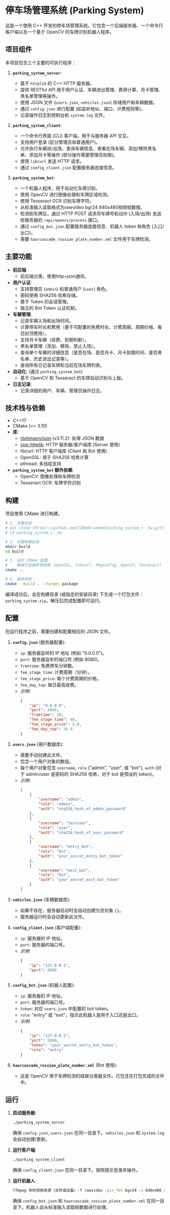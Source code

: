# 停车场管理系统 (Parking System)

这是一个使用 C++ 开发的停车场管理系统。它包含一个后端服务器、一个命令行客户端以及一个基于 OpenCV 的车牌识别机器人程序。

## 项目组件

本项目包含三个主要的可执行程序：

1.  **`parking_system_server`**:
    * 基于 `httplib` 的 C++ HTTP 服务器。
    * 提供 RESTful API 用于用户认证、车辆进出管理、费用计算、月卡管理、黑名单管理等操作。
    * 使用 JSON 文件 (`users.json`, `vehicles.json`) 存储用户和车辆数据。
    * 通过 `config.json` 进行配置 (如监听地址、端口、计费规则等)。
    * 记录操作日志到控制台和 `system.log` 文件。

2.  **`parking_system_client`**:
    * 一个命令行界面 (CLI) 客户端，用于与服务器 API 交互。
    * 支持用户登录 (区分管理员和普通用户)。
    * 允许执行车辆进/出场、查询车辆信息、查看在场车辆、添加/移除黑名单、添加月卡等操作 (部分操作需要管理员权限)。
    * 使用 `libcurl` 发送 HTTP 请求。
    * 通过 `config_client.json` 配置服务器连接信息。

3.  **`parking_system_bot`**:
    * 一个机器人程序，用于自动化车牌识别。
    * 使用 OpenCV 进行图像处理和车牌区域检测。
    * 使用 Tesseract OCR 识别车牌字符。
    * 从标准输入读取格式为rawvideo bgr24 640x480视频帧数据。
    * 检测到车牌后，通过 HTTP POST 请求将车牌号和动作 (入场/出场) 发送给服务器的 `/api/opencv/process` 接口。
    * 通过 `config_bot.json` 配置服务器连接信息、机器人 token 和角色 (入口/出口)。
    * 需要 `haarcascade_russian_plate_number.xml` 文件用于车牌检测。

## 主要功能

* **前后端**
    * 前后端分类，使用http+json通讯。
* **用户认证**:
    * 支持管理员 (`admin`) 和普通用户 (`user`) 角色。
    * 密码使用 SHA256 哈希存储。
    * 基于 Token 的会话管理。
    * 独立的 Bot Token 认证机制。
* **车辆管理**:
    * 记录车辆入场和出场时间。
    * 计算停车时长和费用（基于可配置的免费时长、计费周期、周期价格、每日封顶费用）。
    * 支持月卡车辆（续费、到期判断）。
    * 黑名单管理（添加、移除、禁止入场）。
    * 查询单个车辆的详细信息（是否在场、是否月卡、月卡到期时间、是否黑名单、历史进出记录等）。
    * 查询所有已记录车牌和当前在场车牌列表。
* **自动化**: (通过 `parking_system_bot`)
    * 基于 OpenCV 和 Tesseract 的车牌自动识别与上报。
* **日志记录**:
    * 记录详细的用户、车辆、管理员操作日志。

## 技术栈与依赖

* C++17
* CMake (>= 3.10)
* **库**:
    * [nlohmann/json](https://github.com/nlohmann/json) (v3.11.2): 处理 JSON 数据
    * [cpp-httplib](https://github.com/yhirose/cpp-httplib): HTTP 服务器/客户端库 (Server 使用)
    * libcurl: HTTP 客户端库 (Client 和 Bot 使用)
    * OpenSSL: 用于 SHA256 哈希计算
    * pthread: 多线程支持
* **`parking_system_bot` 额外依赖**:
    * OpenCV: 图像处理和车牌检测
    * Tesseract OCR: 车牌字符识别

## 构建

项目使用 CMake 进行构建。

```bash
# 1. 克隆仓库
# git clone [https://github.com/CZB666-wdnmd/parking_system_c-_hw.git](https://github.com/CZB666-wdnmd/parking_system_c-_hw.git)
# cd parking_system_c-_hw

# 2. 创建构建目录
mkdir build
cd build

# 3. 运行 CMake 配置
#    确保已安装所有依赖 (OpenSSL, libcurl, PkgConfig, OpenCV, Tesseract)
cmake ..

# 4. 编译项目
cmake --build . --target package

```

编译成功后，会在构建目录 (或指定的安装目录) 下生成一个打包文件：`parking_system.zip`，解压后完成配置即可运行。

## 配置

在运行程序之前，需要创建和配置相应的 JSON 文件。

1.  **`config.json`** (服务器配置):
    * `ip`: 服务器监听的 IP 地址 (例如 "0.0.0.0")。
    * `port`: 服务器监听的端口号 (例如 8080)。
    * `freetime`: 免费停车分钟数。
    * `fee_stage_time`: 计费周期（分钟）。
    * `fee_stage_price`: 每个计费周期的价格。
    * `fee_day_top`: 每日最高收费。
    * *示例*:
      ```json
      {
          "ip": "0.0.0.0",
          "port": 8080,
          "freetime": 30,
          "fee_stage_time": 60,
          "fee_stage_price": 5.0,
          "fee_day_top": 50.0
      }
      ```

2.  **`users.json`** (用户数据库):
    * 需要手动创建此文件。
    * 包含一个用户对象的数组。
    * 每个用户对象包含 `username`, `role` ("admin", "user", 或 "bot"), `auth` (对于 admin/user 是密码的 SHA256 哈希，对于 bot 是预设的 token)。
    * *示例*:
      ```json
      [
          {
              "username": "admin",
              "role": "admin",
              "auth": "sha256_hash_of_admin_password"
          },
          {
              "username": "testuser",
              "role": "user",
              "auth": "sha256_hash_of_user_password"
          },
          {
              "username": "entry_bot",
              "role": "bot",
              "auth": "your_secret_entry_bot_token"
          },
          {
              "username": "exit_bot",
              "role": "bot",
              "auth": "your_secret_exit_bot_token"
          }
      ]
      ```

3.  **`vehicles.json`** (车辆数据库):
    * 如果不存在，服务器启动时会自动创建为空对象 `{}`。
    * 服务器运行时会自动更新此文件。

4.  **`config_client.json`** (客户端配置):
    * `ip`: 服务器的 IP 地址。
    * `port`: 服务器的端口号。
    * *示例*:
      ```json
      {
          "ip": "127.0.0.1",
          "port": 8080
      }
      ```

5.  **`config_bot.json`** (机器人配置):
    * `ip`: 服务器的 IP 地址。
    * `port`: 服务器的端口号。
    * `token`: 对应 `users.json` 中配置的 bot token。
    * `role`: "entry" 或 "exit"，指示此机器人是用于入口还是出口。
    * *示例*:
      ```json
      {
          "ip": "127.0.0.1",
          "port": 8080,
          "token": "your_secret_entry_bot_token",
          "role": "entry"
      }
      ```

6.  **`haarcascade_russian_plate_number.xml`** (Bot 使用):
    * 这是 OpenCV 用于车牌检测的级联分类器文件。已包含在打包完成的文件中。

## 运行

1.  **启动服务器**:
    ```bash
    ./parking_system_server
    ```
    确保 `config.json`, `users.json` 在同一目录下。`vehicles.json` 和 `system.log` 会自动创建/更新。

2.  **运行客户端**:
    ```bash
    ./parking_system_client
    ```
    确保 `config_client.json` 在同一目录下。按照提示登录并操作。

3.  **运行机器人**:
    ```bash
    ffmpeg 你的视频来源（文件或设备）-f rawvideo -pix_fmt bgr24 -s 640x480 | ./parking_system_bot
    ```
    确保 `config_bot.json` 和 `haarcascade_russian_plate_number.xml` 在同一目录下。机器人会从标准输入读取帧数据进行处理。
